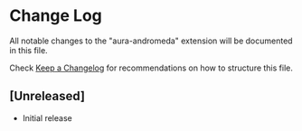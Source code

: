 # Change Log

All notable changes to the "aura-andromeda" extension will be documented in this file.

Check [Keep a Changelog](http://keepachangelog.com/) for recommendations on how to structure this file.

## [Unreleased]

- Initial release
